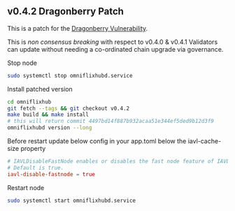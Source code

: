 ## v0.4.2 Dragonberry Patch

This is a patch for the [Dragonberry Vulnerability](https://forum.cosmos.network/t/ibc-security-advisory-dragonberry/7702).

This is _non consensus breaking_ with respect to v0.4.0 & v0.4.1 Validators can update without needing a co-ordinated chain upgrade via governance.

Stop node
```bash
sudo systemctl stop omniflixhubd.service
```
Install patched version
```bash
cd omniflixhub
git fetch --tags && git checkout v0.4.2
make build && make install
# this will return commit 4497bd14f887b932acaa51e344ef5ded9b12d3f9
omniflixhubd version --long
```
Before restart update below config in your app.toml below the iavl-cache-size property

```toml
# IAVLDisableFastNode enables or disables the fast node feature of IAVL. 
# Default is true.
iavl-disable-fastnode = true
```
Restart node
```bash
sudo systemctl start omniflixhubd.service
```
